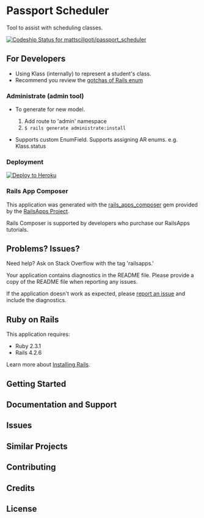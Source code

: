 Passport Scheduler
================

Tool to assist with scheduling classes.

[ ![Codeship Status for mattscilipoti/passport_scheduler](https://codeship.com/projects/089a0130-1083-0134-9c2b-728415b5360a/status?branch=master)](https://codeship.com/projects/157008)

For Developers
-----------------

- Using Klass (internally) to represent a student's class.
- Recommend you review the [gotchas of Rails enum](https://hackhands.com/ruby-on-enums-queries-and-rails-4-1/)

### Administrate (admin tool)

- To generate for new model.
  1. Add route to 'admin' namespace
  2. `$ rails generate administrate:install`

- Supports custom EnumField.  Supports assigning AR enums. e.g. Klass.status

### Deployment

[![Deploy to Heroku](https://www.herokucdn.com/deploy/button.png)](https://heroku.com/deploy)

### Rails App Composer

This application was generated with the [rails_apps_composer](https://github.com/RailsApps/rails_apps_composer) gem
provided by the [RailsApps Project](http://railsapps.github.io/).

Rails Composer is supported by developers who purchase our RailsApps tutorials.

Problems? Issues?
-----------

Need help? Ask on Stack Overflow with the tag 'railsapps.'

Your application contains diagnostics in the README file. Please provide a copy of the README file when reporting any issues.

If the application doesn't work as expected, please [report an issue](https://github.com/RailsApps/rails_apps_composer/issues)
and include the diagnostics.

Ruby on Rails
-------------

This application requires:

- Ruby 2.3.1
- Rails 4.2.6

Learn more about [Installing Rails](http://railsapps.github.io/installing-rails.html).

Getting Started
---------------

Documentation and Support
-------------------------

Issues
-------------

Similar Projects
----------------

Contributing
------------

Credits
-------

License
-------
